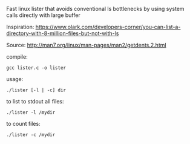 Fast linux lister that avoids conventional ls bottlenecks by using system calls directly with large buffer

Inspiration: https://www.olark.com/developers-corner/you-can-list-a-directory-with-8-million-files-but-not-with-ls

Source: http://man7.org/linux/man-pages/man2/getdents.2.html

compile:

```gcc lister.c -o lister```

usage:

```./lister [-l | -c] dir```

to list to stdout all files:

```./lister -l /mydir```

to count files:

```./lister -c /mydir```
